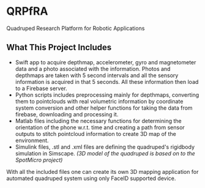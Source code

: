 # QRPfRA
Quadruped Research Platform for Robotic Applications

## What This Project Includes
- Swift app to acquire depthmap, accelerometer, gyro and magnetometer data and a photo associated with the information. Photos and depthmaps are taken with 5 second intervals and all the sensory information is acquired in that 5 seconds. All these information then load to a Firebase server.
- Python scripts includes preprocessing mainly for depthmaps, converting them to pointclouds with real volumetric information by coordinate system conversion and other helper functions for taking the data from firebase, downloading and processing it.
- Matlab files including the necessary functions for determining the orientation of the phone w.r.t. time and creating a path from sensor outputs to stitch pointcloud information to create 3D map of the environment.
- Simulink files, .stl and .xml files are defining the quadruped's rigidbody simulation in Simscape.
*(3D model of the quadruped is based on to the SpotMicro project)*

With all the included files one can create its own 3D mapping application for automated quadruped system using only FaceID supported device. 

